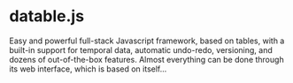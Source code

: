 # datable.js
Easy and powerful full-stack Javascript framework, based on tables, with a built-in support for temporal data, automatic undo-redo, versioning, and dozens of out-of-the-box features. Almost everything can be done through its web interface, which is based on itself...
